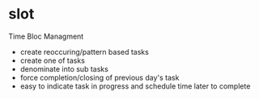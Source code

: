 # slot
Time Bloc Managment


- create reoccuring/pattern based tasks
- create one of tasks
- denominate into sub tasks
- force completion/closing of previous day's task
- easy to indicate task in progress and schedule time later to complete

